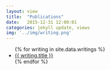 ```yaml
---
layout: view
title:  "Publications"
date:   2015-12-31 12:00:01
categories: jekyll update, views
img: '../img/writing.png'
---
```


<ul>
  {% for writing in site.data.writings %}
    <li class="project">
      <a href="{{writing.url}}" target="_blank">
        {{ writing.title }}
      </a>
    </li>
  {% endfor %}
</ul>


